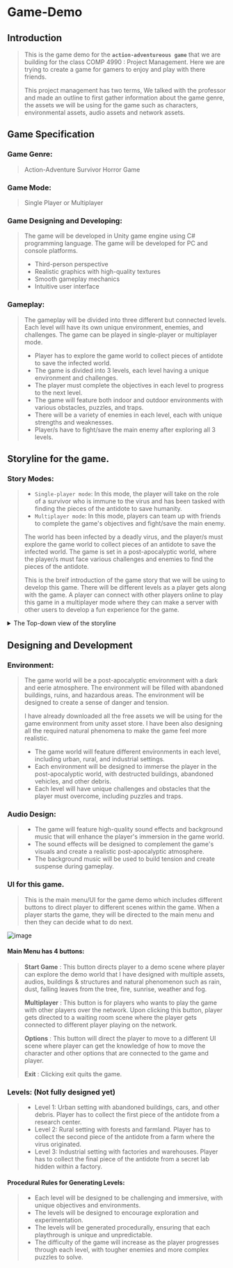 # Game-Demo
## Introduction
> This is the game demo for the **`action-adventureous game`** that we are building for the class COMP 4990 : Project Management. Here we are trying to create a game for gamers to enjoy and play with there friends. 
> 
> This project management has two terms, We talked with the professor and made an outline to first gather information about the game genre, the assets we will be using for the game such as characters, environmental assets, audio assets and network assets. 

## Game Specification 
### Game Genre:
> Action-Adventure Survivor Horror Game

### Game Mode: 
> Single Player or Multiplayer

### Game Designing and Developing:
> The game will be developed in Unity game engine using C# programming language. The game will be developed for PC and console platforms.
> - Third-person perspective
> - Realistic graphics with high-quality textures
> - Smooth gameplay mechanics
> - Intuitive user interface

### Gameplay:
> The gameplay will be divided into three different but connected levels. Each level will have its own unique environment, enemies, and challenges. The game can be played in single-player or multiplayer mode.
> - Player has to explore the game world to collect pieces of antidote to save the infected world.
> - The game is divided into 3 levels, each level having a unique environment and challenges.
> - The player must complete the objectives in each level to progress to the next level.
> - The game will feature both indoor and outdoor environments with various obstacles, puzzles, and traps.
> - There will be a variety of enemies in each level, each with unique strengths and weaknesses.
> - Player/s have to fight/save the main enemy after exploring all 3 levels.

## Storyline for the game. 
### Story Modes:

> - `Single-player mode`: In this mode, the player will take on the role of a survivor who is immune to the virus and has been tasked with finding the pieces of the antidote to save humanity.
> - `Multiplayer mode`: In this mode, players can team up with friends to complete the game's objectives and fight/save the main enemy.
> 
> The world has been infected by a deadly virus, and the player/s must explore the game world to collect pieces of an antidote to save the infected world. The game is set in a post-apocalyptic world, where the player/s must face various challenges and enemies to find the pieces of the antidote.
> 
> This is the breif introduction of the game story that we will be using to develop this game. There will be different levels as a player gets along with the game. A player can connect with other players online to play this game in a multiplayer mode where they can make a server with other users to develop a fun experience for the game.  

<details><summary>The Top-down view of the storyline</summary>
 
![IMG_0097](https://user-images.githubusercontent.com/81584201/206886670-326b15bd-a2bf-4cb2-9183-719de824adc4.jpg)
</details>

## Designing and Development
### Environment:
> The game world will be a post-apocalyptic environment with a dark and eerie atmosphere. The environment will be filled with abandoned buildings, ruins, and hazardous areas. The environment will be designed to create a sense of danger and tension.
> 
> I have already downloaded all the free assets we will be using for the game environment from unity asset store. I have been also designing all the required natural phenomena to make the game feel more realistic. 
> - The game world will feature different environments in each level, including urban, rural, and industrial settings.
> - Each environment will be designed to immerse the player in the post-apocalyptic world, with destructed buildings, abandoned vehicles, and other debris.
> - Each level will have unique challenges and obstacles that the player must overcome, including puzzles and traps.

### Audio Design:

> - The game will feature high-quality sound effects and background music that will enhance the player's immersion in the game world.
> - The sound effects will be designed to complement the game's visuals and create a realistic post-apocalyptic atmosphere.
> - The background music will be used to build tension and create suspense during gameplay.

### UI for this game. 
> This is the main menu/UI for the game demo which includes different buttons to direct player to different scenes within the game. When a player starts the game, they will be directed to the main menu and then they can decide what to do next. 

![image](https://user-images.githubusercontent.com/81584201/219817702-02ac0674-f359-4846-8aee-5c6fc8773406.png)

#### Main Menu has 4 buttons:
> **Start Game** : This button directs player to a demo scene where player can explore the demo world that I have designed with multiple assets, audios, buildings & structures and natural phenomenon such as rain, dust, falling leaves from the tree, fire, sunrise, weather and fog.
>
> **Multiplayer** : This button is for players who wants to play the game with other players over the network. Upon clicking this button, player gets directed to a waiting room scene where the player gets connected to different player playing on the network. 
> 
> **Options** : This button will direct the player to move to a different UI scene where player can get the knowledge of how to move the character and other options that are connected to the game and player. 
> 
> **Exit** : Clicking exit quits the game.

### Levels: (Not fully designed yet)
> - Level 1: Urban setting with abandoned buildings, cars, and other debris. Player has to collect the first piece of the antidote from a research center.
> - Level 2: Rural setting with forests and farmland. Player has to collect the second piece of the antidote from a farm where the virus originated.
> - Level 3: Industrial setting with factories and warehouses. Player has to collect the final piece of the antidote from a secret lab hidden within a factory.

#### Procedural Rules for Generating Levels:
> - Each level will be designed to be challenging and immersive, with unique objectives and environments.
> - The levels will be designed to encourage exploration and experimentation.
> - The levels will be generated procedurally, ensuring that each playthrough is unique and unpredictable.
> - The difficulty of the game will increase as the player progresses through each level, with tougher enemies and more complex puzzles to solve.

